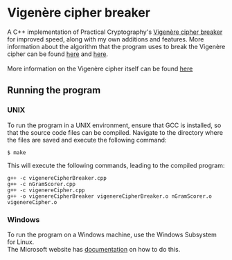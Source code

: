 # Vigenère cipher breaker

A C++ implementation of Practical Cryptography's <a href="https://github.com/jameslyons/python_cryptanalysis/blob/master/break_vigenere.py">Vigenère cipher breaker</a> for improved speed, along with my own additions and features. More information about the algorithm that the program uses to break the Vigenère cipher can be found <a href="http://practicalcryptography.com/cryptanalysis/stochastic-searching/cryptanalysis-vigenere-cipher-part-2/">here</a> and <a href="http://practicalcryptography.com/cryptanalysis/text-characterisation/quadgrams/">here</a>.<br><br>
More information on the Vigenère cipher itself can be found <a href="https://medium.com/@pushkarkadam1994/cryptography-vigen%C3%A8re-cipher-e188fcb96bae">here</a>

## Running the program
### UNIX
To run the program in a UNIX environment, ensure that GCC is installed, so that the source code files can be compiled. Navigate to the directory where the files are saved and execute the following command:
```
$ make
```
This will execute the following commands, leading to the compiled program:
```
g++ -c vigenereCipherBreaker.cpp
g++ -c nGramScorer.cpp
g++ -c vigenereCipher.cpp
g++ -o vigenereCipherBreaker vigenereCipherBreaker.o nGramScorer.o vigenereCipher.o
```
### Windows
To run the program on a Windows machine, use the Windows Subsystem for Linux.<br>
The Microsoft website has <a href="https://docs.microsoft.com/en-us/windows/wsl/install-win10">documentation</a> on how to do this.
